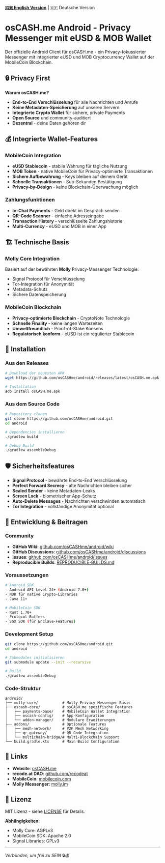 **[🇬🇧 English Version](languages/en/README.md)** | 🇩🇪 Deutsche Version

# osCASH.me Android - Privacy Messenger mit eUSD & MOB Wallet

Der offizielle Android Client für osCASH.me - ein Privacy-fokussierter Messenger mit integrierter eUSD und MOB Cryptocurrency Wallet auf der MobileCoin Blockchain.

## 🔒 Privacy First

**Warum osCASH.me?**
- **End-to-End Verschlüsselung** für alle Nachrichten und Anrufe
- **Keine Metadaten-Speicherung** auf unseren Servern
- **Integrierte Crypto Wallet** für sichere, private Payments
- **Open Source** und community-auditiert
- **Dezentral** - deine Daten gehören dir

## 💰 Integrierte Wallet-Features

### MobileCoin Integration
- **eUSD Stablecoin** - stabile Währung für tägliche Nutzung
- **MOB Token** - native MobileCoin für Privacy-optimierte Transaktionen  
- **Sichere Aufbewahrung** - Keys bleiben auf deinem Gerät
- **Schnelle Transaktionen** - Sub-Sekunden Bestätigung
- **Privacy-by-Design** - keine Blockchain-Überwachung möglich

### Zahlungsfunktionen
- **In-Chat Payments** - Geld direkt im Gespräch senden
- **QR-Code Scanner** - einfache Adresseingabe
- **Transaction History** - verschlüsselte Zahlungshistorie
- **Multi-Currency** - eUSD und MOB in einer App

## 🏗️ Technische Basis

### Molly Core Integration
Basiert auf der bewährten **Molly** Privacy-Messenger Technologie:
- Signal Protocol für Verschlüsselung
- Tor-Integration für Anonymität
- Metadata-Schutz
- Sichere Datenspeicherung

### MobileCoin Blockchain
- **Privacy-optimierte Blockchain** - CryptoNote Technologie
- **Schnelle Finality** - keine langen Wartezeiten
- **Umweltfreundlich** - Proof-of-Stake Konsens
- **Regulatorisch konform** - eUSD ist ein regulierter Stablecoin

## 📱 Installation

### Aus den Releases
```bash
# Download der neuesten APK
wget https://github.com/osCASHme/android/releases/latest/osCASH.me.apk

# Installation
adb install osCASH.me.apk
```

### Aus dem Source Code
```bash
# Repository clonen
git clone https://github.com/osCASHme/android.git
cd android

# Dependencies installieren
./gradlew build

# Debug Build
./gradlew assembleDebug
```

## 🛡️ Sicherheitsfeatures

- **Signal Protocol** - bewährte End-to-End Verschlüsselung
- **Perfect Forward Secrecy** - alte Nachrichten bleiben sicher
- **Sealed Sender** - keine Metadaten-Leaks
- **Screen Lock** - biometrischer App-Schutz
- **Auto-Delete Messages** - Nachrichten verschwinden automatisch
- **Tor Integration** - vollständige Anonymität optional

## 🤝 Entwicklung & Beitragen

### Community
- **GitHub Wiki**: [github.com/osCASHme/android/wiki](https://github.com/osCASHme/android/wiki)
- **GitHub Discussions**: [github.com/osCASHme/android/discussions](https://github.com/osCASHme/android/discussions)
- **Issues**: [github.com/osCASHme/android/issues](https://github.com/osCASHme/android/issues)
- **Reproducible Builds**: [REPRODUCIBLE-BUILDS.md](REPRODUCIBLE-BUILDS.md)

### Voraussetzungen
```bash
# Android SDK
- Android API Level 24+ (Android 7.0+)
- NDK für native Crypto-Libraries
- Java 11+

# MobileCoin SDK
- Rust 1.70+
- Protocol Buffers
- SGX SDK (für Enclave-Features)
```

### Development Setup
```bash
git clone https://github.com/osCASHme/android.git
cd android

# Submodules initialisieren
git submodule update --init --recursive

# Build
./gradlew assembleDebug
```

### Code-Struktur
```
android/
├── molly-core/           # Molly Privacy Messenger Basis
├── oscash-core/          # osCASH.me spezifische Features
│   ├── payments-base/    # MobileCoin Wallet Integration
│   ├── oscash-config/    # App-Konfiguration
│   └── addon-manager/    # Modulare Erweiterungen
├── addons/               # Optionale Features
│   ├── mesh-network/     # P2P Mesh Networking
│   ├── qr-gateway/       # QR Code Integration
│   └── multichain-bridge/# Multi-Blockchain Support
└── build.gradle.kts      # Main Build Configuration
```

## 🔗 Links

- **Website**: [osCASH.me](https://osCASH.me)
- **recode.at DAO**: [github.com/recodeat](https://github.com/recodeat)
- **MobileCoin**: [mobilecoin.com](https://mobilecoin.com)
- **Molly Messenger**: [molly.im](https://molly.im)

## 📄 Lizenz

MIT Lizenz - siehe [LICENSE](LICENSE) für Details.

**Abhängigkeiten:**
- Molly Core: AGPLv3
- MobileCoin SDK: Apache 2.0
- Signal Libraries: GPLv3

---

*Verbunden, um frei zu SEIN* 🔒💰
